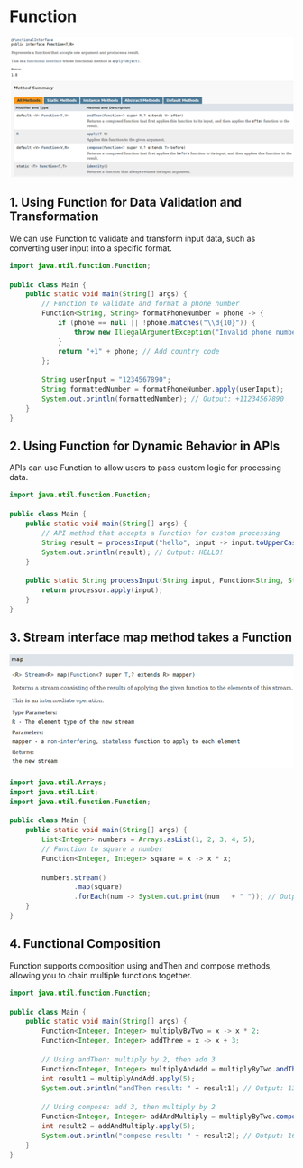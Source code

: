 # Function 

!["Function interface"](../images/Function/function-interface.png?raw=true)

## 1. Using Function for Data Validation and Transformation

We can use Function to validate and transform input data, such as converting user input into a specific format.

```java
import java.util.function.Function;

public class Main {
    public static void main(String[] args) {
        // Function to validate and format a phone number
        Function<String, String> formatPhoneNumber = phone -> {
            if (phone == null || !phone.matches("\\d{10}")) {
                throw new IllegalArgumentException("Invalid phone number");
            }
            return "+1" + phone; // Add country code
        };

        String userInput = "1234567890";
        String formattedNumber = formatPhoneNumber.apply(userInput);
        System.out.println(formattedNumber); // Output: +11234567890
    }
}
```

## 2. Using Function for Dynamic Behavior in APIs

APIs can use Function to allow users to pass custom logic for processing data.

```java
import java.util.function.Function;

public class Main {
    public static void main(String[] args) {
        // API method that accepts a Function for custom processing
        String result = processInput("hello", input -> input.toUpperCase() + "!");
        System.out.println(result); // Output: HELLO!
    }

    public static String processInput(String input, Function<String, String> processor) {
        return processor.apply(input);
    }
}
```

## 3. Stream interface map method takes a Function

!["Map's mapper function"](../images/Function/mapper-function.png?raw=true)

```java
import java.util.Arrays;
import java.util.List;
import java.util.function.Function;

public class Main {
    public static void main(String[] args) {
        List<Integer> numbers = Arrays.asList(1, 2, 3, 4, 5);
        // Function to square a number
        Function<Integer, Integer> square = x -> x * x;

        numbers.stream()
                .map(square)
                .forEach(num -> System.out.print(num   + " ")); // Output: 1 4 9 16 25 
    }
}
```

## 4. Functional Composition

Function supports composition using andThen and compose methods, allowing you to chain multiple functions together.

```java
import java.util.function.Function;

public class Main {
    public static void main(String[] args) {
        Function<Integer, Integer> multiplyByTwo = x -> x * 2;
        Function<Integer, Integer> addThree = x -> x + 3;

        // Using andThen: multiply by 2, then add 3
        Function<Integer, Integer> multiplyAndAdd = multiplyByTwo.andThen(addThree);
        int result1 = multiplyAndAdd.apply(5);
        System.out.println("andThen result: " + result1); // Output: 13

        // Using compose: add 3, then multiply by 2
        Function<Integer, Integer> addAndMultiply = multiplyByTwo.compose(addThree);
        int result2 = addAndMultiply.apply(5);
        System.out.println("compose result: " + result2); // Output: 16
    }
}
```
